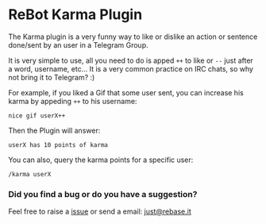 # ReBot Karma Plugin

The Karma plugin is a very funny way to like or dislike an action or sentence done/sent by an user in a Telegram Group.

It is very simple to use, all you need to do is apped `++` to like or `--` just after a word, username, etc...
It is a very common practice on IRC chats, so why not bring it to Telegram? :)

For example, if you liked a Gif that some user sent, you can increase his karma by appeding `++` to his username:

```
nice gif userX++
```

Then the Plugin will answer:

```
userX has 10 points of karma
```

You can also, query the karma points for a specific user:

```
/karma userX
```



### Did you find a bug or do you have a suggestion?
Feel free to raise a [issue](https://github.com/rebase-it/rebot/issues/new) or send a email: just@rebase.it